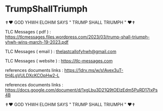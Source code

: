 # TrumpShallTriumph



✝️❤️ GOD YHWH ELOHIM SAYS " TRUMP SHALL TRIUMPH " ❤️✝️

TLC Messages ( pdf ) :
https://tlcmessages.files.wordpress.com/2023/03/trump-shall-triumph-yhwh-wins-march-19-2023.pdf

TLC Messages ( email ) :
thelastcallofyhwh@gmail.com

TLC Messages ( website ) :
https://tlc-messages.com

references documents links :
https://1drv.ms/w/s!Avex3uT-tH4LgVULDXcKCOpHw2-L

references documents links :
https://docs.google.com/document/d/1xgLbu3D21Q9tOElzEdm5PuRD17IxPs4B

✝️❤️ GOD YHWH ELOHIM SAYS " TRUMP SHALL TRIUMPH " ❤️✝️

